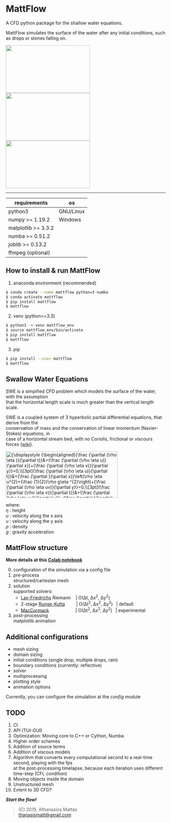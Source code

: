 # MattFlow

A CFD python package for the shallow water equations.

MattFlow simulates the surface of the water after any initial conditions, such as drops or stones falling on.

<img src="https://media.giphy.com/media/jpVKPxzBiGoSvNYUrY/giphy.gif" width="265" height="150" /> <img src="https://media.giphy.com/media/VJNqBY7uKP3r0AvCcp/giphy.gif" width="265" height="150" /> <img src="https://media.giphy.com/media/QxYpANpE5snKSrdLJ5/giphy.gif" width="265" height="150" />

___

| requirements         | os        |
| -------------------- | --------- |
| python3              | GNU/Linux |
| numpy >= 1.19.2      | Windows   |
| matplotlib >= 3.3.2  |           |
| numba >= 0.51.2      |           |
| joblib >= 0.13.2     |           |
| ffmpeg (optional)    |           |

## How to install & run MattFlow

1. anaconda environment (recommended)

```bash
$ conda create --name mattflow python=3 numba
$ conda activate mattflow
$ pip install mattflow
$ mattflow
```

2. venv (python>=3.3)

```bash
$ python3 -m venv mattflow_env
$ source mattflow_env/bin/activate
$ pip install mattflow
$ mattflow
```

3. pip

```bash
$ pip install --user mattflow
$ mattflow
```

## Swallow Water Equations

SWE is a simpified CFD problem which models the surface of the water, with the assumption<br />
that the horizontal length scale is much greater than the vertical length scale.

SWE is a coupled system of 3 hyperbolic partial differential equations, that derive from the<br />
conservation of mass and the conservation of linear momentum (Navier-Stokes) equations, in<br />
case of a horizontal stream bed, with no Coriolis, frictional or viscours forces ([wiki]).

<img src="https://wikimedia.org/api/rest_v1/media/math/render/svg/9b9d481407c0c835525291740de8d1c446265ce2" class="mwe-math-fallback-image-inline" aria-hidden="true" style="vertical-align: -18ex; width:46ex; height:19ex;" alt="{\displaystyle {\begin{aligned}{\frac {\partial (\rho \eta )}{\partial t}}&amp;+{\frac {\partial (\rho \eta u)}{\partial x}}+{\frac {\partial (\rho \eta v)}{\partial y}}=0,\\[3pt]{\frac {\partial (\rho \eta u)}{\partial t}}&amp;+{\frac {\partial }{\partial x}}\left(\rho \eta u^{2}+{\frac {1}{2}}\rho g\eta ^{2}\right)+{\frac {\partial (\rho \eta uv)}{\partial y}}=0,\\[3pt]{\frac {\partial (\rho \eta v)}{\partial t}}&amp;+{\frac {\partial (\rho \eta uv)}{\partial x}}+{\frac {\partial }{\partial y}}\left(\rho \eta v^{2}+{\frac {1}{2}}\rho g\eta ^{2}\right)=0.\end{aligned}}}">

where:<br />
_η_ : height<br />
_u_ : velocity along the x axis<br />
_υ_ : velocity along the y axis<br />
_ρ_ : density<br />
_g_ : gravity acceleration

## MattFlow structure

**More details at this [Colab notebook]**

0. configuration of the simulation via a config file
1. pre-process<br />
structured/cartesian mesh
2. solution<br />
   supported solvers:
   - [Lax-Friedrichs] Riemann
   &nbsp;&nbsp;                | O(Δt, Δx<sup>2</sup>, Δy<sup>2</sup>)
   - 2-stage [Runge-Kutta]
   &nbsp; &nbsp; &nbsp; &nbsp; | O(Δt<sup>2</sup>, Δx<sup>2</sup>, Δy<sup>2</sup>)
   &ensp;| default
   - [MacCormack]
   &emsp; &emsp; &emsp; &emsp; &nbsp; | O(Δt<sup>2</sup>, Δx<sup>2</sup>, Δy<sup>2</sup>)
   &ensp;| experimental
3. post-processing<br />
   matplotlib animation

## Additional configurations

- mesh sizing
- domain sizing
- initial conditions (single drop, multiple drops, rain)
- boundary conditions (currently: reflective)
- solver
- multiprocessing
- plotting style
- animation options

Currently, you can configure the simulation at the _config_ module

## TODO

1. CI
2. API (TUI-GUI)
3. Optimization: Moving core to C++ or Cython, Numba
4. Higher order schemes
5. Addition of source terms
6. Addition of viscous models
7. Algorithm that converts every computational second to a real-time second,
   playing with the fps<br /> at the post-processing timelapse, because each
   iteration uses different time-step (CFL condition)
8. Moving objects inside the domain
9. Unstructured mesh
10. Extent to 3D CFD?

***Start the flow!***

>(C) 2019, Athanasios Mattas<br />
>thanasismatt@gmail.com


[//]: # "links"

[wiki]: <https://en.wikipedia.org/wiki/Shallow_water_equations>
[Lax-Friedrichs]: <https://en.wikipedia.org/wiki/Lax%E2%80%93Friedrichs_method>
[Runge-Kutta]: <https://en.wikipedia.org/wiki/Runge%E2%80%93Kutta_methods>
[Lax-Wendroff]: <https://en.wikipedia.org/wiki/Lax%E2%80%93Wendroff_method>
[MacCormack]: <https://en.wikipedia.org/wiki/MacCormack_method>
[Colab notebook]: <https://colab.research.google.com/github/ThanasisMattas/mattflow/blob/master/notebooks/mattflow_notebook.ipynb#scrollTo=sqSJYpEwmJN3>
